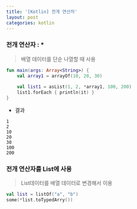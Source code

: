 ```yaml
---
title: '[Kotlin] 전개 연산자'
layout: post
categories: kotlin
---
```


### 전개 연산자 : *
> 배열 데이터를 단순 나열할 때 사용

```kotlin
fun main(args: Array<String>) {
    val array1 = arrayOf(10, 20, 30)
    
    val list1 = asList(1, 2, *array1, 100, 200)
    list1.forEach { println(it) }
}
```
- 결과
```text
1
2
10
20
30
100
200
```

### 전개 연산자를 List에 사용
> List데이터를 배열 데이터로 변경해서 이용

```kotlin
val list = listOf("a", "b")
some(*list.toTypedArry())
```